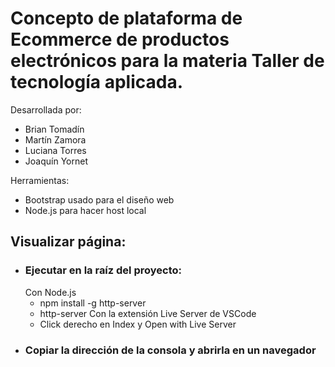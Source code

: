 # Concepto de plataforma de Ecommerce de productos electrónicos para la materia Taller de tecnología aplicada.

Desarrollada por:
- Brian Tomadín
- Martín Zamora
- Luciana Torres
- Joaquín Yornet

Herramientas:
- Bootstrap usado para el diseño web
- Node.js para hacer host local

## Visualizar página:

- ### Ejecutar en la raíz del proyecto:
  Con Node.js
  - npm install -g http-server
  - http-server
  Con la extensión Live Server de VSCode
  - Click derecho en Index y Open with Live Server
- ### Copiar la dirección de la consola y abrirla en un navegador

